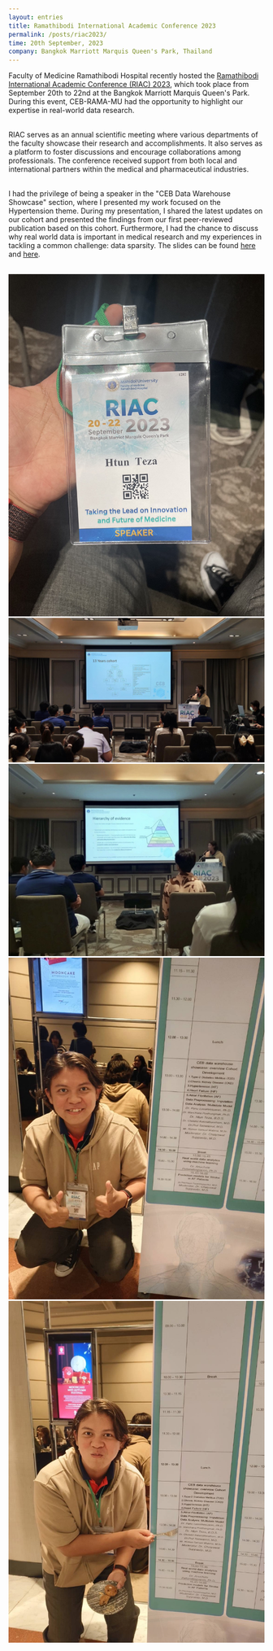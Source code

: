 ```yaml
---
layout: entries
title: Ramathibodi International Academic Conference 2023
permalink: /posts/riac2023/
time: 20th September, 2023
company: Bangkok Marriott Marquis Queen's Park, Thailand
---
```


Faculty of Medicine Ramathibodi Hospital recently hosted the [Ramathibodi International Academic Conference (RIAC) 2023](https://riac.onvirtual-meeting.com/home.php), which took place from September 20th to 22nd at the Bangkok Marriott Marquis Queen's Park. During this event, CEB-RAMA-MU had the opportunity to highlight our expertise in real-world data research. <span />
<br/><br/>

RIAC serves as an annual scientific meeting where various departments of the faculty showcase their research and accomplishments. It also serves as a platform to foster discussions and encourage collaborations among professionals. The conference received support from both local and international partners within the medical and pharmaceutical industries.
<br/><br/>

I had the privilege of being a speaker in the "CEB Data Warehouse Showcase" section, where I presented my work focused on the Hypertension theme. During my presentation, I shared the latest updates on our cohort and presented the findings from our first peer-reviewed publication based on this cohort. Furthermore, I had the chance to discuss why real world data is important in medical research and my experiences in tackling a common challenge: data sparsity. The slides can be found [here](/assets/docs/RIAC2023/RIAC2023_hypertension.pdf) and [here](/assets/docs/RIAC2023/RIAC2023_imputation.pdf).
<br/><br/>

<div id="gallery">
	<img src="/assets/photos/RIAC2023-1.jpg" title="my speaker badge" alt="my speaker badge"/>
	<img class="landscape" src="/assets/photos/RIAC2023-5.jpg" title="in session: Hypertension" alt="in session: Hypertension"/>
	<img class="landscape" src="/assets/photos/RIAC2023-2.jpg" title="in session: Real World Data" alt="in session: Real World Data"/>
	<img src="/assets/photos/RIAC2023-3.jpg" title="with the itinerary" alt="with the itinerary"/>
	<img src="/assets/photos/RIAC2023-4.jpg" title="with the itinerary and the cookies" alt="with the itinerary and the cookies"/>
</div>

